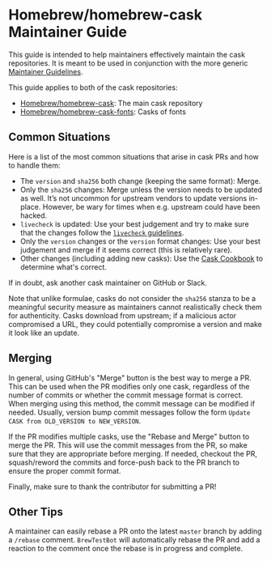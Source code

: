 # Homebrew/homebrew-cask Maintainer Guide

This guide is intended to help maintainers effectively maintain the cask repositories. It is meant to be used in conjunction with the more generic [Maintainer Guidelines](Maintainer-Guidelines.md).

This guide applies to both of the cask repositories:

- [Homebrew/homebrew-cask](https://github.com/Homebrew/homebrew-cask): The main cask repository
- [Homebrew/homebrew-cask-fonts](https://github.com/Homebrew/homebrew-cask-fonts): Casks of fonts

## Common Situations

Here is a list of the most common situations that arise in cask PRs and how to handle them:

- The `version` and `sha256` both change (keeping the same format): Merge.
- Only the `sha256` changes: Merge unless the version needs to be updated as well. It’s not uncommon for upstream vendors to update versions in-place. However, be wary for times when e.g. upstream could have been hacked.
- `livecheck` is updated: Use your best judgement and try to make sure that the changes follow the [`livecheck` guidelines](Brew-Livecheck.md).
- Only the `version` changes or the `version` format changes: Use your best judgement and merge if it seems correct (this is relatively rare).
- Other changes (including adding new casks): Use the [Cask Cookbook](Cask-Cookbook.md) to determine what's correct.

If in doubt, ask another cask maintainer on GitHub or Slack.

Note that unlike formulae, casks do not consider the `sha256` stanza to be a meaningful security measure as maintainers cannot realistically check them for authenticity. Casks download from upstream; if a malicious actor compromised a URL, they could potentially compromise a version and make it look like an update.

## Merging

In general, using GitHub's "Merge" button is the best way to merge a PR. This can be used when the PR modifies only one cask, regardless of the number of commits or whether the commit message format is correct. When merging using this method, the commit message can be modified if needed. Usually, version bump commit messages follow the form `Update CASK from OLD_VERSION to NEW_VERSION`.

If the PR modifies multiple casks, use the "Rebase and Merge" button to merge the PR. This will use the commit messages from the PR, so make sure that they are appropriate before merging. If needed, checkout the PR, squash/reword the commits and force-push back to the PR branch to ensure the proper commit format.

Finally, make sure to thank the contributor for submitting a PR!

## Other Tips

A maintainer can easily rebase a PR onto the latest `master` branch by adding a `/rebase` comment. `BrewTestBot` will automatically rebase the PR and add a reaction to the comment once the rebase is in progress and complete.
